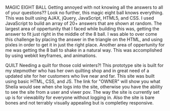 MAGIC EIGHT BALL
Getting annoyed with not knowing all the answers to all of your questions?? Look no further, this magic eight ball knows everything. This was built using AJAX, jQuery, JavaScript, HTML5, and CSS. I used JavaScript to build an array of 20+ answers that are shown at random. The largest area of oppertunity that I faced while building this was, getting the answer to fit just right in the middle of the 8 ball. I was able to over come this challenge by placing the answer in the triangle on the HTML, and using pixles in order to get it in just the right place. Another area of oppertunity for me was getting the 8 ball to shake in a natural way. This was accomplished by using webkit keyframes, and animations. 

QUILT
Needing a quilt for those cold winters?! This prototype site is built for my stepmother who has her own quilting shop and in great need of a updated site for her customers who live near and far. This site was built using basic HTML, CSS, and JS. The link for "OWNER" will show you what Sheila would see when she logs into the site, otherwise you have the ability to see the site from a user and viwer pov. The way the site is currently set up is for viewablity for everyone without logging in. Also the site is bare bones and not terrably visually appealing but is completley responsive. 
